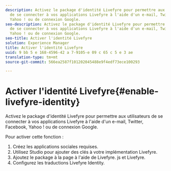 ```yaml
---
description: Activez le package d'identité Livefyre pour permettre aux utilisateurs
  de se connecter à vos applications Livefyre à l'aide d'un e-mail, Twitter, Facebook,
  Yahoo ! ou de connexion Google.
seo-description: Activez le package d'identité Livefyre pour permettre aux utilisateurs
  de se connecter à vos applications Livefyre à l'aide d'un e-mail, Twitter, Facebook,
  Yahoo ! ou de connexion Google.
seo-title: Activer l'identité Livefyre
solution: Experience Manager
title: Activer l'identité Livefyre
uuid: 9 bb 5 e 168-4596-42 a 7-9105-e 09 c 65 c 5 e 3 ae
translation-type: tm+mt
source-git-commit: 566ea2587f101202045488e9f4edf73ece100293

---
```



# Activer l'identité Livefyre{#enable-livefyre-identity}

Activez le package d'identité Livefyre pour permettre aux utilisateurs de se connecter à vos applications Livefyre à l'aide d'un e-mail, Twitter, Facebook, Yahoo ! ou de connexion Google.

Pour activer cette fonction :

1. Créez les applications sociales requises.
1. Utilisez Studio pour ajouter des clés à votre implémentation Livefyre.
1. Ajoutez le package à la page à l'aide de Livefyre. js et Livefyre.
1. Configurez les traductions Livefyre Identity.

